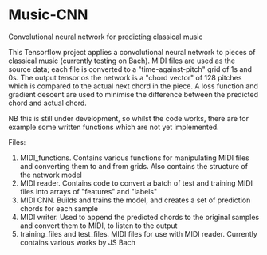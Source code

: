 # Music-CNN
Convolutional neural network for predicting classical music

This Tensorflow project applies a convolutional neural network to pieces of classical music (currently testing on Bach). MIDI files are used as the source data; each file is converted to a "time-against-pitch" grid of 1s and 0s. The output tensor os the network is a "chord vector" of 128 pitches which is compared to the actual next chord in the piece. A loss function and gradient descent are used to minimise the difference between the predicted chord and actual chord.

NB this is still under development, so whilst the code works, there are for example some written functions which are not yet implemented.

Files:

1. MIDI_functions. Contains various functions for manipulating MIDI files and converting them to and from grids. Also contains the structure of the network model
2. MIDI reader. Contains code to convert a batch of test and training MIDI files into arrays of "features" and "labels"
3. MIDI CNN. Builds and trains the model, and creates a set of prediction chords for each sample
4. MIDI writer. Used to append the predicted chords to the original samples and convert them to MIDI, to listen to the output
5. training_files and test_files. MIDI files for use with MIDI reader. Currently contains various works by JS Bach
